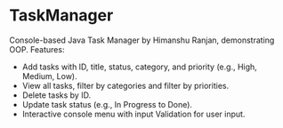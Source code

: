 # TaskManager
Console-based Java Task Manager by Himanshu Ranjan, demonstrating OOP.
Features:
- Add tasks with ID, title, status, category, and priority (e.g., High, Medium, Low).
- View all tasks, filter by categories and filter by priorities.
- Delete tasks by ID.
- Update task status (e.g., In Progress to Done).
- Interactive console menu with input Validation for user input.
